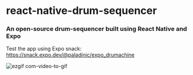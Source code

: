 # react-native-drum-sequencer

### An open-source drum-sequencer built using React Native and Expo

Test the app using Expo snack: https://snack.expo.dev/@paladinic/expo_drumachine

![ezgif com-video-to-gif](https://user-images.githubusercontent.com/25911312/221269212-7a54f153-1b37-48af-b1ec-b24f5ff28622.gif)
